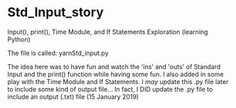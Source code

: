 # Std_Input_story

Input(), print(), Time Module, and If Statements Exploration (learning Python)

The file is called: yarnStd_input.py

The idea here was to have fun and watch the 'ins' and 'outs' of Standard Input and the print() function while having some fun. I also added in some play with the Time Module and If Statements.
I *may* update this .py file later to include some kind of output file...
In fact, I DID update the .py file to include an output (.txt) file (15 January 2019)
